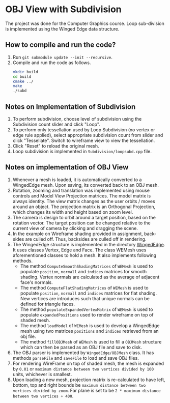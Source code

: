 # OBJ View with Subdivision
The project was done for the Computer Graphics course. Loop sub-division is implemented using the Winged Edge data structure.

## How to compile and run the code?
1) Run `git submodule update --init --recursive`.
2) Compile and run the code as follows.
    ```bash
    mkdir build
    cd build
    cmake ../
    make
    ./subd
    ```
## Notes on Implementation of Subdivision
 1) To perform subdivision, choose level of subdivision using the Subdivision count slider and click "Loop".
 2) To perform only tessellation used by Loop Subdivision (no vertex or edge rule applied), select appropriate subdivision count from slider and click "Tessellate". Switch to wireframe view to view the tessellation. 
 3) Click "Reset" to reload the original mesh.
 4) Loop subdivision is implemented in `Subdivision/loopsubd.cpp` file. 
 
## Notes on implementation of OBJ View
 1) Whenever a mesh is loaded, it is automatically converted to a WingedEdge mesh. Upon saving, its converted back to an OBJ mesh.
 2) Rotation, zooming and translation was implemented using mouse controls and Model View Projection matrices.
 The model matrix is always identity. The view matrix changes as the user orbits / moves around an object. The projection matrix is an Orthogonal Projection, which changes its width and height based on zoom level.
 3) The camera is design to orbit around a target position, based on the rotation vector. The target position can be changed relative to the current view of camera by clicking and dragging the scene.
 4) In the example on Wireframe shading provided in assignment, back-sides are culled off. Thus, backsides are culled off in rendering.
 5) The WingedEdge structure is implemented in the directory [WingedEdge](include/WingedEdge). It uses classes Vertex, Edge and Face. The class WEMesh uses aforementioned classes to hold a mesh. It also implements following methods.
    - The method `ComputeSmoothShadingMatrices` of `WEMesh` is used to populate `position`, `normall` and `indices` matrices for smooth shading. Vertex normals are calculated as the average of adjacent face's normals.
    - The method `ComputeFlatShadingMatrices` of `WEMesh` is used to populate `position`, `normall` and `indices` matrices for flat shading. New vertices are introduces such that unique normals can be defined for triangle faces.
    - The method `populateExpandedVertexMatrix` of `WEMesh` is used to populate `expandedPositions` used to render wireframe on top of shaded mesh.
    - The method `loadModel` of `WEMesh` is used to develop a WingedEdge mesh using two matrices `positions` and `indices` retrieved from an obj file.
    - The method `fillOBJMesh` of `WEMesh` is used to fill a `OBJMesh` structure which can then be parsed as an OBJ file and save to disk.
 6) The OBJ parser is implemented by `WingedEdge/OBJMesh` class. It has methods `parseFile` and `saveFile` to load and save OBJ files.
 7) For rendering WireFrame on top of shaded mesh, the mesh is expanded by `0.01` or `maximum distance between two vertices divided by 100` units, whichever is smallest.
 8) Upon loading a new mesh, projection matrix is re-calculated to have left, bottom, top and right bounds be `maximum distance between two vertices divided by zoom`. Far plane is set to be `2 * maximum distance between two vertices + 400`.
